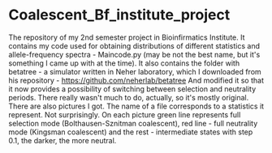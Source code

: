 # Coalescent_Bf_institute_project
The repository of my 2nd semester project in Bioinfirmatics Institute.
It contains my code used for obtaining distributions of different statistics and allele-frequency spectra - Maincode.py (may be not the best name, but it's something I came up with at the time). It also contains the folder with betatree - a simulator written in Neher laboratory, which I downloaded from his repository - 
https://github.com/neherlab/betatree
And modified it so that it now provides a possibility of switching between selection and neutrality periods. There really wasn't much to do, actually, so it's mostly original.
There are also pictures I got. The name of a file corresponds to a statistics it represent. Not surprisingly. On each picture green line represents full selection mode (Bolthausen-Sznitman coalescent), red line - full neutrality mode (Kingsman coalescent) and the rest - intermediate states with step 0.1, the darker, the more neutral.
